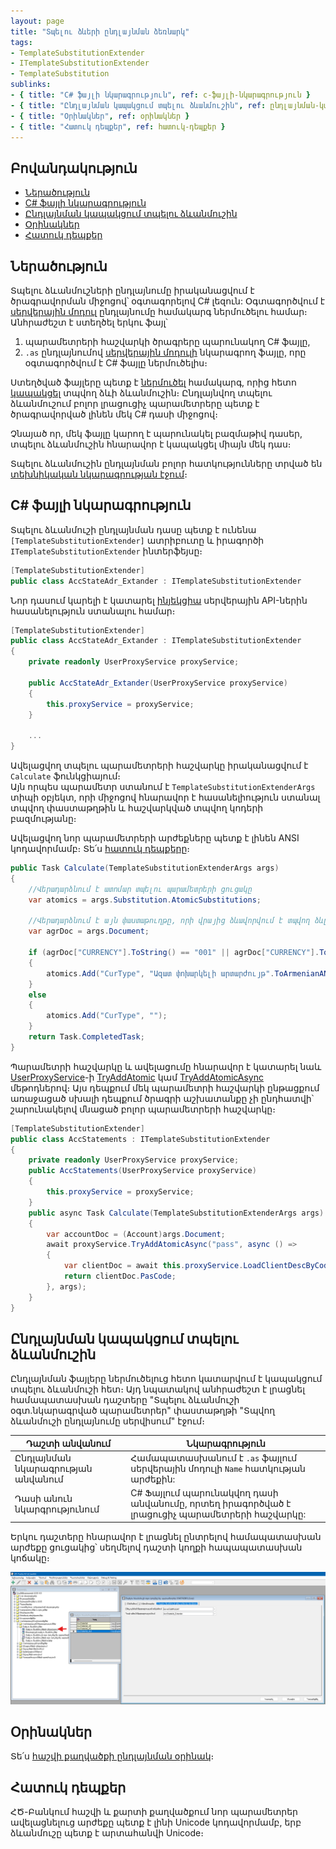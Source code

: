 ```yaml
---
layout: page
title: "Տպելու ձևերի ընդլայնման ձեռնարկ"
tags:
- TemplateSubstitutionExtender
- ITemplateSubstitutionExtender
- TemplateSubstitution
sublinks:
- { title: "C# ֆայլի նկարագրություն", ref: c-ֆայլի-նկարագրություն }
- { title: "Ընդլայնման կապակցում տպելու ձևանմուշին", ref: ընդլայնման-կապակցում-տպելու-ձևանմուշին }
- { title: "Օրինակներ", ref: օրինակներ }
- { title: "Հատուկ դեպքեր", ref: հատուկ-դեպքեր }
---
```


## Բովանդակություն

- [Ներածություն](#ներածություն)
- [C# ֆայլի նկարագրություն](#c-ֆայլի-նկարագրություն)
- [Ընդլայնման կապակցում տպելու ձևանմուշին](#ընդլայնման-կապակցում-տպելու-ձևանմուշին)
- [Օրինակներ](#օրինակներ)
- [Հատուկ դեպքեր](#հատուկ-դեպքեր)

## 	Ներածություն

Տպելու ձևանմուշների ընդլայնումը իրականացվում է ծրագրավորման միջոցով՝ օգտագորելով C# լեզուն: 
Օգտագործվում է [սերվերային մոդուլ](server_side_module_guide.md) ընդլայնումը համակարգ ներմուծելու համար։ Անհրաժեշտ է ստեղծել երկու ֆայլ՝
1.	պարամետրերի հաշվարկի ծրագրերը պարունակող C# ֆայլը,
2.	`.as` ընդլայնումով [սերվերային մոդուլի](server_side_module_guide.md) նկարագրող ֆայլը, որը օգտագործվում է C# ֆայլը ներմուծելիս։

Ստեղծված ֆայլերը պետք է [ներմուծել](server_side_module_guide.md#ֆայլերի-ներմուծում) համակարգ, որից հետո [կապակցել](#ընդլայնման-կապակցում-տպելու-ձևանմուշին) տպվող ձևի ձևանմուշին։
Ընդլայնվող տպելու ձևանմուշում բոլոր լրացուցիչ պարամետրերը պետք է ծրագրավորված լինեն մեկ C# դասի միջոցով։

Չնայած որ, մեկ ֆայլը կարող է պարունակել բազմաթիվ դասեր, տպելու ձևանմուշին հնարավոր է կապակցել միայն մեկ դաս։

Տպելու ձևանմուշին ընդլայնման բոլոր հատկությունները տրված են [տեխնիկական նկարագրության էջում](template_substitution.md)։

## C# ֆայլի նկարագրություն

Տպելու ձևանմուշի ընդլայնման դասը պետք է ունենա `[TemplateSubstitutionExtender]` ատրիբուտը և իրագործի `ITemplateSubstitutionExtender` ինտերֆեյսը։

```c#
[TemplateSubstitutionExtender]
public class AccStateAdr_Extander : ITemplateSubstitutionExtender 
```

Նոր դասում կարելի է կատարել [ինյեկցիա](../../project/injection.md) սերվերային API-ներին հասանելություն ստանալու համար։

```c#
[TemplateSubstitutionExtender]
public class AccStateAdr_Extander : ITemplateSubstitutionExtender 
{
    private readonly UserProxyService proxyService;
     
    public AccStateAdr_Extander(UserProxyService proxyService)
    {
        this.proxyService = proxyService;
    }

    ...
}
```

Ավելացվող տպելու պարամետրերի հաշվարկը իրականացվում է `Calculate` ֆունկցիայում։  
Այն որպես պարամետր ստանում է `TemplateSubstitutionExtenderArgs` տիպի օբյեկտ, որի միջոցով հնարավոր է հասանելիություն ստանալ տպվող փաստաթղթին և հաշվարկված տպվող կոդերի բազմությանը։

Ավելացվող նոր պարամետրերի արժեքները պետք է լինեն ANSI կոդավորմամբ։ Տե՛ս [հատուկ դեպքերը](#հատուկ-դեպքեր)։

```c#
public Task Calculate(TemplateSubstitutionExtenderArgs args)
{
    //Վերադարձնում է ատոմար տպելու պարամետրերի ցուցակը
    var atomics = args.Substitution.AtomicSubstitutions;

    //Վերադարձնում է այն փաստաթուղթը, որի վրայից ձևավորվում է տպվող ձևը
    var agrDoc = args.Document;

    if (agrDoc["CURRENCY"].ToString() == "001" || agrDoc["CURRENCY"].ToString() == "049")
    {
        atomics.Add("CurType", "Ազատ փոխարկելի արտարժույթ".ToArmenianANSI());
    }
    else
    {
        atomics.Add("CurType", "");
    }
    return Task.CompletedTask;
}
```

Պարամետրի հաշվարկը և ավելացումը հնարավոր է կատարել նաև [UserProxyService](../bank/user_proxy_service.md)-ի [TryAddAtomic](../bank/user_proxy_service.md#tryaddatomic) կամ [TryAddAtomicAsync](../bank/user_proxy_service.md#tryaddatomicasync) մեթոդներով։
Այս դեպքում մեկ պարամետրի հաշվարկի ընթացքում առաջացած սխալի դեպքում ծրագրի աշխատանքը չի ընդհատվի՝ շարունակելով մնացած բոլոր պարամետրերի հաշվարկը։

```c#
[TemplateSubstitutionExtender]
public class AccStatements : ITemplateSubstitutionExtender
{
    private readonly UserProxyService proxyService;
    public AccStatements(UserProxyService proxyService)
    {
        this.proxyService = proxyService;
    }
    public async Task Calculate(TemplateSubstitutionExtenderArgs args)
    {
        var accountDoc = (Account)args.Document;
        await proxyService.TryAddAtomicAsync("pass", async () =>
        {
            var clientDoc = await this.proxyService.LoadClientDescByCode(accountDoc.CLICOD);
            return clientDoc.PasCode;
        }, args);
    }
}
```

## Ընդլայնման կապակցում տպելու ձևանմուշին

Ընդլայնման ֆայլերը ներմուծելուց հետո կատարվում է կապակցում տպելու ձևանմուշի հետ։ Այդ նպատակով անհրաժեշտ է լրացնել համապատասխան դաշտերը "Տպելու ձևանմուշի օգտ.նկարագրված պարամետրեր" փաստաթղթի "Տպվող ձևանմուշի ընդլայնումը սերվիսում" էջում։

| Դաշտի անվանում | Նկարագրություն |
|-|-|
| Ընդլայնման նկարագրության անվանում | Համապատասխանում է `.as` ֆայլում սերվերային մոդուլի `Name` հատկության արժեքին: |
| Դասի անուն նկարգրությունում | C# Ֆայլում պարունակվող դասի անվանումը, որտեղ իրագործված է լրացուցիչ պարամետրերի հաշվարկը: |

Երկու դաշտերը հնարավոր է լրացնել ընտրելով համապատասխան արժեքը ցուցակից՝ սեղմելով դաշտի կողքի հապապատասխան կոճակը։ 

![Ընդլայնման կապակցում ձևանմուշին](template_substitution_guide_connect_template.png)

## Օրինակներ

Տե՛ս [հաշվի քաղվածքի ընդլայնման օրինակ](../examples/template_substitution_AccState.md)։

## Հատուկ դեպքեր

ՀԾ-Բանկում հաշվի և քարտի քաղվածքում նոր պարամետրեր ավելացնելուց արժեքը պետք է լինի Unicode կոդավորմամբ, երբ ձևանմուշը պետք է արտահանվի Unicode։
